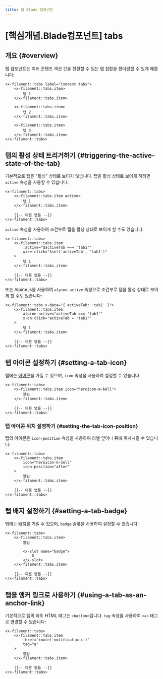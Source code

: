 ```yaml
---
title: 탭 Blade 컴포넌트
---
```

# [핵심개념.Blade컴포넌트] tabs
## 개요 {#overview}

탭 컴포넌트는 여러 콘텐츠 섹션 간을 전환할 수 있는 탭 집합을 렌더링할 수 있게 해줍니다:

```blade
<x-filament::tabs label="Content tabs">
    <x-filament::tabs.item>
        탭 1
    </x-filament::tabs.item>

    <x-filament::tabs.item>
        탭 2
    </x-filament::tabs.item>

    <x-filament::tabs.item>
        탭 3
    </x-filament::tabs.item>
</x-filament::tabs>
```

## 탭의 활성 상태 트리거하기 {#triggering-the-active-state-of-the-tab}

기본적으로 탭은 "활성" 상태로 보이지 않습니다. 탭을 활성 상태로 보이게 하려면 `active` 속성을 사용할 수 있습니다:

```blade
<x-filament::tabs>
    <x-filament::tabs.item active>
        탭 1
    </x-filament::tabs.item>

    {{-- 다른 탭들 --}}
</x-filament::tabs>
```

`active` 속성을 사용하여 조건부로 탭을 활성 상태로 보이게 할 수도 있습니다:

```blade
<x-filament::tabs>
    <x-filament::tabs.item
        :active="$activeTab === 'tab1'"
        wire:click="$set('activeTab', 'tab1')"
    >
        탭 1
    </x-filament::tabs.item>

    {{-- 다른 탭들 --}}
</x-filament::tabs>
```

또는 Alpine.js를 사용하여 `alpine-active` 속성으로 조건부로 탭을 활성 상태로 보이게 할 수도 있습니다:

```blade
<x-filament::tabs x-data="{ activeTab: 'tab1' }">
    <x-filament::tabs.item
        alpine-active="activeTab === 'tab1'"
        x-on:click="activeTab = 'tab1'"
    >
        탭 1
    </x-filament::tabs.item>

    {{-- 다른 탭들 --}}
</x-filament::tabs>
```

## 탭 아이콘 설정하기 {#setting-a-tab-icon}

탭에는 [아이콘](https://blade-ui-kit.com/blade-icons?set=1#search)을 가질 수 있으며, `icon` 속성을 사용하여 설정할 수 있습니다:

```blade
<x-filament::tabs>
    <x-filament::tabs.item icon="heroicon-m-bell">
        알림
    </x-filament::tabs.item>

    {{-- 다른 탭들 --}}
</x-filament::tabs>
```

### 탭 아이콘 위치 설정하기 {#setting-the-tab-icon-position}

탭의 아이콘은 `icon-position` 속성을 사용하여 라벨 앞이나 뒤에 위치시킬 수 있습니다:

```blade
<x-filament::tabs>
    <x-filament::tabs.item
        icon="heroicon-m-bell"
        icon-position="after"
    >
        알림
    </x-filament::tabs.item>

    {{-- 다른 탭들 --}}
</x-filament::tabs>
```

## 탭 배지 설정하기 {#setting-a-tab-badge}

탭에는 [배지](badge)를 가질 수 있으며, `badge` 슬롯을 사용하여 설정할 수 있습니다:

```blade
<x-filament::tabs>
    <x-filament::tabs.item>
        알림

        <x-slot name="badge">
            5
        </x-slot>
    </x-filament::tabs.item>

    {{-- 다른 탭들 --}}
</x-filament::tabs>
```

## 탭을 앵커 링크로 사용하기 {#using-a-tab-as-an-anchor-link}

기본적으로 탭의 하위 HTML 태그는 `<button>`입니다. `tag` 속성을 사용하여 `<a>` 태그로 변경할 수 있습니다:

```blade
<x-filament::tabs>
    <x-filament::tabs.item
        :href="route('notifications')"
        tag="a"
    >
        알림
    </x-filament::tabs.item>

    {{-- 다른 탭들 --}}
</x-filament::tabs>
```
